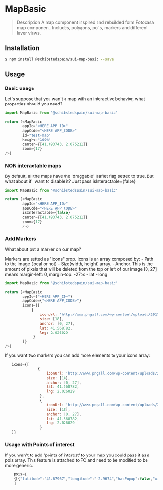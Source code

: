 # MapBasic

> Description
A map component inspired and rebuilded form Fotocasa map component. Includes, polygons, poi's, markers and different layer views.

## Installation

```sh
$ npm install @schibstedspain/sui-map-basic --save
```

## Usage

### Basic usage
Let's suppose that you wan't a map with an interactive behavior, what properties should you need?

```js
import MapBasic from '@schibstedspain/sui-map-basic'

return (<MapBasic
        appId="<HERE APP_ID>"
        appCode="<HERE APP_CODE>"
        id="test-map"
        height="100%"
        center={[41.493743, 2.075211]}
        zoom={17}
/>)
```

### NON interactable maps

By default, all the maps have the 'draggable' leaflet flag setted to true. But what about if I want to disable it? Just pass isInteractable={false}

```js
import MapBasic from '@schibstedspain/sui-map-basic'

return (<MapBasic
        appId="<HERE APP_ID>"
        appCode="<HERE APP_CODE>"
        isInteractable={false}
        center={[41.493743, 2.075211]}
        zoom={17}
        />)
```

### Add Markers

What about put a marker on our map?

Markers are setted as "icons" prop. Icons is an array composed by:
    - Path to the image (local or not)
    - Size(width, height) array.
    - Anchor. This is the amount of pixels that will be deleted from the top or left of our image [0, 27] means margin-left: 0, margin-top: -27px
    - lat
    - long

```js
import MapBasic from '@schibstedspain/sui-map-basic'

return (<MapBasic
        appId={"<HERE APP_ID>"}
        appCode={"<HERE APP_CODE>"}
        icons={[
            {
                iconUrl: 'http://www.pngall.com/wp-content/uploads/2017/05/Map-Marker-PNG-Pic.png',
                size: [18],
                anchor: [0, 27],
                lat: 41.568782,
                lng: 2.026029
             }
        ]}
/>)
```

If you want two markers you can add more elements to your icons array:

```js
   icons={[
               {
                   iconUrl: 'http://www.pngall.com/wp-content/uploads/2017/05/Map-Marker-PNG-Pic.png',
                   size: [18],
                   anchor: [0, 27],
                   lat: 41.568782,
                   lng: 2.026029
                },
                {
                   iconUrl: 'http://www.pngall.com/wp-content/uploads/2017/05/Map-Marker-PNG-Pic.png',
                   size: [18],
                   anchor: [0, 27],
                   lat: 41.568782,
                   lng: 2.026029
                }
   ]}
```

### Usage with Points of interest

If you wan't to add 'points of interest' to your map you could pass it as a pois array. This feature is attached to FC and need to be modified to be more generic.

```js
    pois=[
    {[{"latitude":"42.67967","longitude":"-2.9674","hasPopup":false,"xitiTag":false,"propertyInfo":{"IsFavorite":false,"IsFullAddressVisible":false,"purchaseTypeId":2,"bti":0,"contact":"","highlighted":"false","on":0,"price":"","promotionId":"0","propertyId":"144830788"},"markerType":0,"isSelected":false,"Id":"144830788"}]}
    ]
```